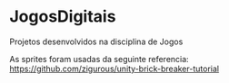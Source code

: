 # JogosDigitais
Projetos desenvolvidos na disciplina de Jogos


As sprites foram usadas da seguinte referencia: https://github.com/zigurous/unity-brick-breaker-tutorial
